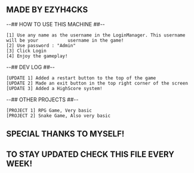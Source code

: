 ## MADE BY EZYH4CKS ##

--## HOW TO USE THIS MACHINE ##--
   
    [1] Use any name as the username in the LoginManager. This username will be your           username in the game!
    [2] Use password : "Admin"
    [3] Click Login
    [4] Enjoy the gameplay!

--## DEV LOG ##--

    [UPDATE 1] Added a restart button to the top of the game
    [UPDATE 2] Made an exit button in the top right corner of the screen
    [UPDATE 3] Added a HighScore system!

--## OTHER PROJECTS ##--

    [PROJECT 1] RPG Game, Very basic
    [PROJECT 2] Snake Game, Also very basic

## SPECIAL THANKS TO MYSELF! ##
## TO STAY UPDATED CHECK THIS FILE EVERY WEEK! ##
